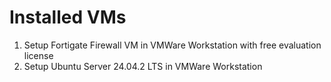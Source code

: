 # Installed VMs

1. Setup Fortigate Firewall VM in VMWare Workstation with free evaluation license
2. Setup Ubuntu Server 24.04.2 LTS in VMWare Workstation